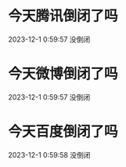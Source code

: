 # 今天腾讯倒闭了吗

2023-12-1 0:59:57 没倒闭

# 今天微博倒闭了吗

2023-12-1 0:59:57 没倒闭

# 今天百度倒闭了吗

2023-12-1 0:59:58 没倒闭

